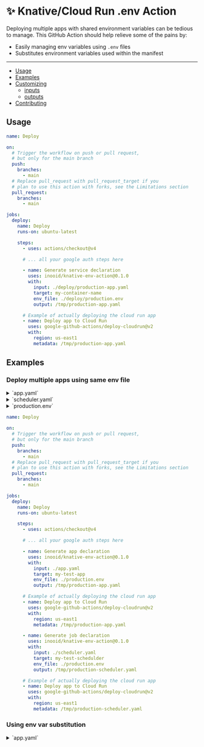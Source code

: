 # ✨ Knative/Cloud Run .env Action

Deploying multiple apps with shared environment variables can be tedious to
manage. This GitHub Action should help relieve some of the pains by:

- Easily managing env variables using `.env` files
- Substitutes environment variables used within the manifest

---

- [Usage](#usage)
- [Examples](#examples)
- [Customizing](#customizing)
  - [inputs](#inputs)
  - [outputs](#outputs)
- [Contributing](#contributing)

## Usage

```yml
name: Deploy

on:
  # Trigger the workflow on push or pull request,
  # but only for the main branch
  push:
    branches:
      - main
  # Replace pull_request with pull_request_target if you
  # plan to use this action with forks, see the Limitations section
  pull_request:
    branches:
      - main

jobs:
  deploy:
    name: Deploy
    runs-on: ubuntu-latest

    steps:
      - uses: actions/checkout@v4

      # ... all your google auth steps here

      - name: Generate service declaration
        uses: inooid/knative-env-action@0.1.0
        with:
          input: ./deploy/production-app.yaml
          target: my-container-name
          env_file: ./deploy/production.env
          output: /tmp/production-app.yaml

      # Example of actually deploying the cloud run app
      - name: Deploy app to Cloud Run
        uses: google-github-actions/deploy-cloudrun@v2
        with:
          region: us-east1
          metadata: /tmp/production-app.yaml
```

## Examples

### Deploy multiple apps using same env file

<details>
  <summary>`app.yaml`</summary>

```yaml
# app.yaml
apiVersion: serving.knative.dev/v1
kind: Service
metadata:
  name: my-test-schedulder
  labels:
    cloud.googleapis.com/location: us-east1
spec:
  template:
    spec:
      containers:
        - name: my-test-app
          image: my-image
          ports:
            - name: http1
              containerPort: 8080
```

</details>

<details>
  <summary>`scheduler.yaml`</summary>

```yaml
# scheduler.yaml
apiVersion: run.googleapis.com/v1
kind: Job
metadata:
  name: my-test-schedulder
  labels:
    cloud.googleapis.com/location: us-east1
spec:
  template:
    metadata:
      annotations:
        run.googleapis.com/execution-environment: gen2
    spec:
      taskCount: 1
      template:
        spec:
          containers:
            - name: my-test-schedulder
              image: my-image
              command: ./scheduler --limit 50
```

</details>

<details>
  <summary>`production.env`</summary>

```env
APP_URL=https://localhost
LOG_LEVEL=info

MAIL_HOST=smtp.sendgrid.net
MAIL_PORT=587
MAIL_USERNAME=apikey
MAIL_PASSWORD=sendgrid_api_key
MAIL_ENCRYPTION=tls
MAIL_FROM_NAME="John Smith"
MAIL_FROM_ADDRESS=from@example.com
```

</details>

```yml
name: Deploy

on:
  # Trigger the workflow on push or pull request,
  # but only for the main branch
  push:
    branches:
      - main
  # Replace pull_request with pull_request_target if you
  # plan to use this action with forks, see the Limitations section
  pull_request:
    branches:
      - main

jobs:
  deploy:
    name: Deploy
    runs-on: ubuntu-latest

    steps:
      - uses: actions/checkout@v4

      # ... all your google auth steps here

      - name: Generate app declaration
        uses: inooid/knative-env-action@0.1.0
        with:
          input: ./app.yaml
          target: my-test-app
          env_file: ./production.env
          output: /tmp/production-app.yaml

      # Example of actually deploying the cloud run app
      - name: Deploy app to Cloud Run
        uses: google-github-actions/deploy-cloudrun@v2
        with:
          region: us-east1
          metadata: /tmp/production-app.yaml

      - name: Generate job declaration
        uses: inooid/knative-env-action@0.1.0
        with:
          input: ./scheduler.yaml
          target: my-test-schedulder
          env_file: ./production.env
          output: /tmp/production-scheduler.yaml

      # Example of actually deploying the cloud run app
      - name: Deploy app to Cloud Run
        uses: google-github-actions/deploy-cloudrun@v2
        with:
          region: us-east1
          metadata: /tmp/production-scheduler.yaml
```

### Using env var substitution

<details>
  <summary>`app.yaml`</summary>

```yaml
# app.yaml
apiVersion: serving.knative.dev/v1
kind: Service
metadata:
  name: ${APP_NAME}
  labels:
    cloud.googleapis.com/location: ${APP_LOCATION}
spec:
  template:
    spec:
      containers:
        - name: ${APP_NAME}
          image: ${APP_IMAGE}
          ports:
            - name: http1
              containerPort: 8080
```

```yml
name: Deploy

on:
  # Trigger the workflow on push or pull request,
  # but only for the main branch
  push:
    branches:
      - main
  # Replace pull_request with pull_request_target if you
  # plan to use this action with forks, see the Limitations section
  pull_request:
    branches:
      - main

jobs:
  deploy:
    name: Deploy
    runs-on: ubuntu-latest

    steps:
      - uses: actions/checkout@v4

      # ... all your google auth steps here

      - name: Generate app declaration
        uses: inooid/knative-env-action@0.1.0
        env:
          APP_NAME: ${{ vars.APP_NAME }}
          APP_LOCATION: ${{ vars.APP_LOCATION }}
          # Could be the output from the image build step
          APP_IMAGE: ${{ vars.APP_IMAGE }}
        with:
          input: ./app.yaml
          target: ${{ vars.APP_NAME }}
          env_file: ./production.env
          output: /tmp/production-app.yaml

      # Example of actually deploying the cloud run app
      - name: Deploy app to Cloud Run
        uses: google-github-actions/deploy-cloudrun@v2
        with:
          region: ${{ vars.APP_LOCATION }}
          metadata: /tmp/production-app.yaml
```

## Customizing

### inputs

The following inputs can be used as `step.with` keys:

| Name       | Type     | Required? | Description                                                               |
| ---------- | -------- | --------- | ------------------------------------------------------------------------- |
| `input`    | `String` | Yes       | The input path of the knative yaml file (e.g. `./app.yaml`)               |
| `target`   | `String` | Yes       | The name of the target container                                          |
| `env_file` | `String` | Yes       | The path to the `.env` file                                               |
| `output`   | `String` | Yes       | The output path of the generated knative yaml file (e.g. `/tmp/app.yaml`) |

### outputs

There are currently no outputs available

## Contributing

Want to contribute? Awesome! You can find information about contributing to this
project in the [CONTRIBUTING.md](/.github/CONTRIBUTING.md)
